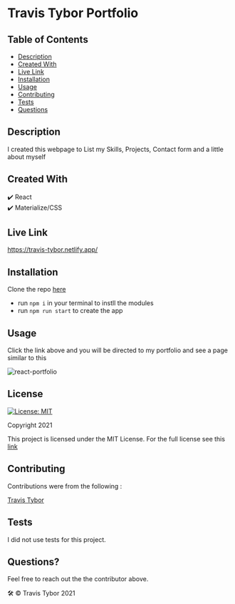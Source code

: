 # Travis Tybor Portfolio

## Table of Contents
* [Description](#description)
* [Created With](#created-with)
* [Live Link](#live-link)
* [Installation](#installation)
* [Usage](#usage)
* [Contributing](#contributing)
* [Tests](#tests)
* [Questions](#questions)

## Description
I created this webpage to List my Skills, Projects, Contact form and a little about myself

## Created With
✔️ React<br/>
✔️ Materialize/CSS


## Live Link
https://travis-tybor.netlify.app/

## Installation
Clone the repo [here](https://github.com/tygrski/portfolio-react)</br>
- run `npm i` in your terminal to instll the modules
- run `npm run start` to create the app

## Usage
Click the link above and you will be directed to my portfolio and see a page similar to this

![react-portfolio](https://user-images.githubusercontent.com/77369211/151681523-2fe6e414-a52b-468e-8e81-db019a57f1fd.jpg)


## License
[![License: MIT](https://img.shields.io/badge/License-MIT-red.svg)](https://opensource.org/licenses/MIT)

Copyright 2021

This project is licensed under the MIT License. For the full license see this [link](https://opensource.org/licenses/MIT)

## Contributing

Contributions were from the following :

[Travis Tybor](https://github.com/tygrski)

## Tests
I did not use tests for this project.

## Questions?
Feel free to reach out the the contributor above.


🛠️ © Travis Tybor 2021

